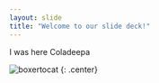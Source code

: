 ```yaml
---
layout: slide
title: "Welcome to our slide deck!"
---
```


I was here Coladeepa

![boxertocat](https://octodex.github.com/images/boxertocat_octodex.jpg)
{: .center}
